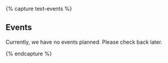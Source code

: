 {% capture text-events %}

## Events

Currently, we have no events planned. Please check back later.

{% endcapture %}